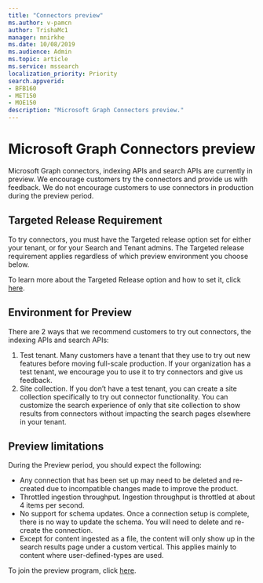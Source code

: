 ```yaml
---
title: "Connectors preview"
ms.author: v-pamcn
author: TrishaMc1
manager: mnirkhe
ms.date: 10/08/2019
ms.audience: Admin
ms.topic: article
ms.service: mssearch
localization_priority: Priority
search.appverid:
- BFB160
- MET150
- MOE150
description: "Microsoft Graph Connectors preview."
---
```


# Microsoft Graph Connectors preview

Microsoft Graph connectors, indexing APIs and search APIs are currently in preview. We encourage customers try the connectors and provide us with feedback. We do not encourage customers to use connectors in production during the preview period. 
 
## Targeted Release Requirement 
To try connectors, you must have the Targeted release option set for either your tenant, or for your Search and Tenant admins. The Targeted release requirement applies regardless of which preview environment you choose below. 
 
To learn more about the Targeted Release option and how to set it, click [here](https://docs.microsoft.com/en-us/office365/admin/manage/release-options-in-office-365?view=o365-worldwide). 

## Environment for Preview 
There are 2 ways that we recommend customers to try out connectors, the indexing APIs and search APIs: 
1.	Test tenant. Many customers have a tenant that they use to try out new features before moving full-scale production. If your organization has a test tenant, we encourage you to use it to try connectors and give us feedback. 
2.	Site collection. If you don’t have a test tenant, you can create a site collection specifically to try out connector functionality. You can customize the search experience of only that site collection to show results from connectors without impacting the search pages elsewhere in your tenant. 
 
## Preview limitations 
During the Preview period, you should expect the following: 
* Any connection that has been set up may need to be deleted and re-created due to incompatible changes made to improve the product. 
* Throttled ingestion throughput. Ingestion throughput is throttled at about 4 items per second. 
* No support for schema updates. Once a connection setup is complete, there is no way to update the schema. You will need to delete and re-create the connection. 
* Except for content ingested as a file, the content will only show up in the search results page under a custom vertical. This applies mainly to content where user-defined-types are used. 

 
To join the preview program, click [here](https://forms.office.com/Pages/DesignPage.aspx#FormId=v4j5cvGGr0GRqy180BHbRxWYgu82J_RFnMMATAS6_chUNVYwNU1CMDNZUDBSSDZKWVo2RDJDRjRLQi4u&Preview=%7B%22PreviousTopView%22%3A%22None%22%7D&TopView=Preview).



